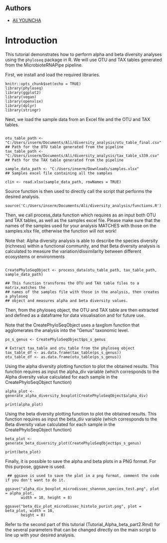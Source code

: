 ## Authors

- [Ali YOUNCHA](https://github.com/MrAli1582)
  
# Introduction

This tutorial demonstrates how to perform alpha and beta diversity analyses using the `phyloseq` package in R. We will use OTU and TAX tables generated from the MicrobioteRNAPipe pipeline.


First, we install and load the required libraries.

```{r setup, include=TRUE}
knitr::opts_chunk$set(echo = TRUE)
library(phyloseq)
library(ggplot2)
library(vegan) 
library(openxlsx)
library(dplyr)
library(stringr)
```


Next, we load the sample data from an Excel file and the OTU and TAX tables.


```{r}

otu_table_path <- "C:/Users/inserm/Documents/Ali/diversity_analysis/otu_table_final.csv"
## Path for the OTU table generated from the pipeline
tax_table_path <- "C:/Users/inserm/Documents/Ali/diversity_analysis/tax_table_s339.csv" 
## Path for the TAX table generated from the pipeline

sample_data_path <- "C:/Users/inserm/Downloads/samples.xlsx" 
## Samples excel file containing all the samples

clin <- read.xlsx(sample_data_path, rowNames = TRUE) 
```



Source function is then used to directly call the script that performs the desired analysis.

```{r}
source('C:/Users/inserm/Documents/Ali/diversity_analysis/functions.R')
```



Then, we call process_data function which requires as an input both OTU and TAX tables, as well as the samples excel file. Please make sure that the names of the samples used for your analysis MATCHES with those on the samples.xlsx file, otherwise the function will not work!

Note that: Alpha diversity analysis is able to describe the species diversity (richness) within a functional community, and that Beta diversity analysis is calculated to measure the variation/dissimilarity between different ecosystems or environments

```{r}

CreatePhyloSeqObject <- process_data(otu_table_path, tax_table_path, sample_data_path)

## This function transforms the OTU and TAX table files to a matrix,matches the
## names of the samples file with those in the analysis, then creates a phyloseq
## object and measures alpha and beta diversity values.
```


Then, from the phyloseq object, the OTU and TAX table are then extracted and defined as a dataframe for data visualisation and for future use.

Note that the CreatePhyloSeqObject uses a taxglom function that agglomerates the analysis into the "Genus" taxonomic level. 

```{r}
ps_s_genus <- CreatePhyloSeqObject$ps_s_genus

# Extract tax_table and otu_table from the phyloseq object
tax_table_df <- as.data.frame(tax_table(ps_s_genus))
otu_table_df <- as.data.frame(otu_table(ps_s_genus))
```



Using the alpha diversity plotting function to plot the obtained results. This function requires as input the alpha_div variable (which corresponds to the Alpha diversity value calculated for each sample in the CreatePhyloSeqObject function)

```{r}
alpha_plot <- generate_alpha_diversity_boxplot(CreatePhyloSeqObject$alpha_div)

print(alpha_plot)

```


Using the beta diversity plotting function to plot the obtained results. This function requires as input the beta_div variable (which corresponds to the Beta diversity value calculated for each sample in the CreatePhyloSeqObject function)

```{r}
beta_plot <- generate_beta_diversity_plot(CreatePhyloSeqObject$ps_s_genus)

print(beta_plot)
```

Finally, it is possible to save the alpha and beta plots in a PNG format. For this purpose, ggsave is used. 

```{r}
 ## ggsave is used to save the plot in a png format, comment the code if you don't want to do it.

ggsave("alpha_div_boxplot_microdissec_shannon_species_test.png", plot = alpha_plot,
       width = 10, height = 8) 

ggsave("beta_div_plot_microdissec_histolo_purist.png", plot = beta_plot, width = 10,
       height = 8)

```


Refer to the second part of this tutorial (Tutorial_Alpha_beta_part2.Rmd) for the several parameters that can be changed directly on the main script to line up with your desired analysis.


